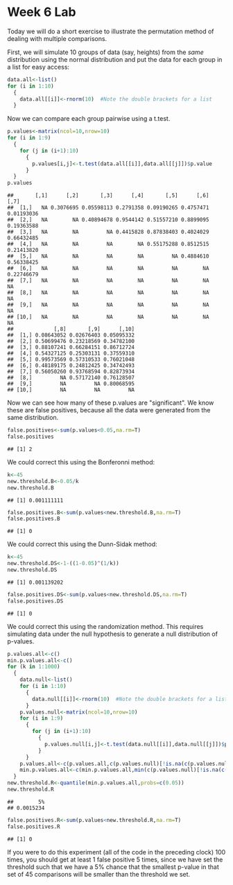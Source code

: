 Week 6 Lab
=============
  
Today we will do a short exercise to illustrate the permutation method of dealing with multiple comparisons.

First, we will simulate 10 groups of data (say, heights) from the *same* distribution using the normal distribution and put the data for each group in a list for easy access:


```r
data.all<-list()
for (i in 1:10)
  {
    data.all[[i]]<-rnorm(10)  #Note the double brackets for a list
  }
```

Now we can compare each group pairwise using a t.test.


```r
p.values<-matrix(ncol=10,nrow=10)
for (i in 1:9)
  {
    for (j in (i+1):10)
      {
        p.values[i,j]<-t.test(data.all[[i]],data.all[[j]])$p.value 
      }
  }
p.values
```

```
##       [,1]      [,2]       [,3]      [,4]       [,5]      [,6]       [,7]
##  [1,]   NA 0.3076695 0.05598113 0.2791358 0.09190265 0.4757471 0.01193036
##  [2,]   NA        NA 0.40894678 0.9544142 0.51557210 0.8899095 0.19363588
##  [3,]   NA        NA         NA 0.4415828 0.87838403 0.4024029 0.66432485
##  [4,]   NA        NA         NA        NA 0.55175288 0.8512515 0.21413820
##  [5,]   NA        NA         NA        NA         NA 0.4884610 0.56338425
##  [6,]   NA        NA         NA        NA         NA        NA 0.22746679
##  [7,]   NA        NA         NA        NA         NA        NA         NA
##  [8,]   NA        NA         NA        NA         NA        NA         NA
##  [9,]   NA        NA         NA        NA         NA        NA         NA
## [10,]   NA        NA         NA        NA         NA        NA         NA
##             [,8]       [,9]      [,10]
##  [1,] 0.08643052 0.02676403 0.05095332
##  [2,] 0.50699476 0.23218569 0.34782100
##  [3,] 0.88107241 0.66284151 0.86712724
##  [4,] 0.54327125 0.25303131 0.37559310
##  [5,] 0.99573569 0.57310533 0.76021048
##  [6,] 0.48189175 0.24812425 0.34742493
##  [7,] 0.56050260 0.93768594 0.82873934
##  [8,]         NA 0.57172140 0.76128507
##  [9,]         NA         NA 0.80068595
## [10,]         NA         NA         NA
```

Now we can see how many of these p.values are "significant". We know these are false positives, because all the data were generated from the same distribution.


```r
false.positives<-sum(p.values<0.05,na.rm=T)
false.positives
```

```
## [1] 2
```

We could correct this using the Bonferonni method:


```r
k<-45
new.threshold.B<-0.05/k
new.threshold.B
```

```
## [1] 0.001111111
```

```r
false.positives.B<-sum(p.values<new.threshold.B,na.rm=T)
false.positives.B
```

```
## [1] 0
```

We could correct this using the Dunn-Sidak method:


```r
k<-45
new.threshold.DS<-1-((1-0.05)^(1/k))
new.threshold.DS
```

```
## [1] 0.001139202
```

```r
false.positives.DS<-sum(p.values<new.threshold.DS,na.rm=T)
false.positives.DS
```

```
## [1] 0
```

We could correct this using the randomization method. This requires simulating data under the null hypothesis to generate a null distribution of p-values.



```r
p.values.all<-c()
min.p.values.all<-c()
for (k in 1:1000)
  {
    data.null<-list()
    for (i in 1:10)
      {
        data.null[[i]]<-rnorm(10)  #Note the double brackets for a list
      }
    p.values.null<-matrix(ncol=10,nrow=10)
    for (i in 1:9)
      {
        for (j in (i+1):10)
          {
            p.values.null[i,j]<-t.test(data.null[[i]],data.null[[j]])$p.value 
          }
      }
    p.values.all<-c(p.values.all,c(p.values.null)[!is.na(c(p.values.null))])
    min.p.values.all<-c(min.p.values.all,min(c(p.values.null)[!is.na(c(p.values.null))]))
  }
new.threshold.R<-quantile(min.p.values.all,probs=c(0.05))
new.threshold.R
```

```
##        5% 
## 0.0015234
```

```r
false.positives.R<-sum(p.values<new.threshold.R,na.rm=T)
false.positives.R
```

```
## [1] 0
```

If you were to do this experiment (all of the code in the preceding clock) 100 times, you should get at least 1 false positive 5 times, since we have set the threshold such that we have a 5% chance that the smallest p-value in that set of 45 comparisons will be smaller than the threshold we set.
